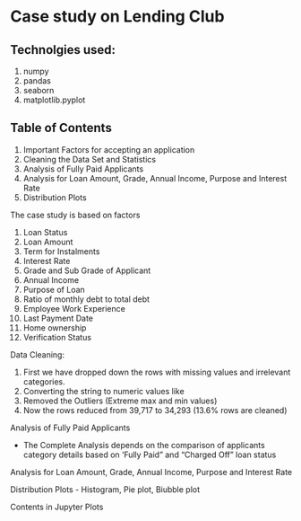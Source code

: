 # Case study on Lending Club
## Technolgies used:
  1. numpy
  2. pandas
  3. seaborn
  4. matplotlib.pyplot

## Table of Contents
  1. Important Factors for accepting an application
  2. Cleaning the Data Set and Statistics
  3. Analysis of Fully Paid Applicants
  4. Analysis for Loan Amount, Grade, Annual Income, Purpose and Interest Rate
  5. Distribution Plots

The case study is based on factors
  1. Loan Status
  2. Loan Amount
  3. Term for Instalments
  4. Interest Rate
  5. Grade and Sub Grade of Applicant
  6. Annual Income
  7. Purpose of Loan
  8. Ratio of monthly debt to total debt
  9. Employee Work Experience
  10. Last Payment Date
  11. Home ownership
  12. Verification Status

Data Cleaning:
  1. First we have dropped down the rows with missing values and irrelevant categories.
  2. Converting the string to numeric values like
  3. Removed the Outliers (Extreme max and min values)
  4. Now the rows reduced from 39,717 to 34,293 (13.6% rows are cleaned)

Analysis of Fully Paid Applicants
  - The Complete Analysis depends on the comparison of applicants category details based on ‘Fully Paid” and “Charged Off” loan status

Analysis for Loan Amount, Grade, Annual Income, Purpose and Interest Rate

Distribution Plots - Histogram, Pie plot, Biubble plot

Contents in Jupyter Plots




